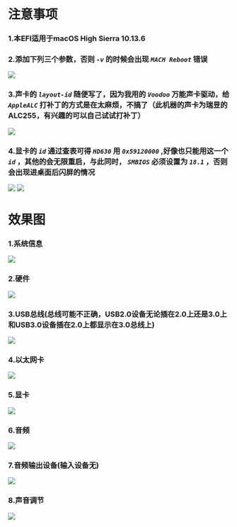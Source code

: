 # 注意事项
### 1.本EFI适用于macOS High Sierra 10.13.6
### 2.添加下列三个参数，否则 *`-v`* 的时候会出现 *`MACH Reboot`* 错误
![](/Images/1.png)

### 3.声卡的 *`layout-id`* 随便写了，因为我用的 *`Voodoo`* 万能声卡驱动，给 *`AppleALC`* 打补丁的方式是在太麻烦，不搞了（此机器的声卡为瑞昱的ALC255，有兴趣的可以自己试试打补丁）
![](/Images/Audio.png)

### 4.显卡的 *`id`* 通过查表可得 *`HD630`* 用 *`0x59120000`* ,好像也只能用这一个 *`id`* ，其他的会无限重启，与此同时， *`SMBIOS`* 必须设置为 *`18.1`* ，否则会出现进桌面后闪屏的情况
![](/Images/Graphics.png)
![](/Images/SMBIOS.png)

# 效果图
### 1.系统信息
![](/Images/系统信息.png)

### 2.硬件
![](/Images/硬件.png)

### 3.USB总线(总线可能不正确，USB2.0设备无论插在2.0上还是3.0上和USB3.0设备插在2.0上都显示在3.0总线上)
![](/Images/USB总线.png)

### 4.以太网卡
![](/Images/以太网卡.png)

### 5.显卡
![](/Images/显卡.png)

### 6.音频
![](/Images/音频.png)

### 7.音频输出设备(输入设备无)
![](/Images/音频输出设备.png)

### 8.声音调节
![](/Images/声音调节.png)
